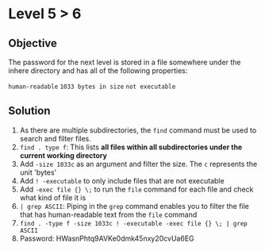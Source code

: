 # Level 5 > 6

## Objective

The password for the next level is stored in a file somewhere under the inhere directory and has all of the following properties:

`human-readable`
`1033 bytes in size`
`not executable`

## Solution
1. As there are multiple subdirectories, the `find` command must be used to search and filter files.
2. `find . type f`: This lists **all files within all subdirectories under the current working directory**
3. Add `-size 1033c` as an argument and filter the size. The `c` represents the unit 'bytes'
4. Add `! -executable` to only include files that are not executable
5. Add `-exec file {} \;` to run the `file` command for each file and check what kind of file it is
6. `| grep ASCII`: Piping in the `grep` command enables you to filter the file that has human-readable text from the `file` command
7. `find . -type f -size 1033c ! -executable -exec file {} \; | grep ASCII`
8. Password: HWasnPhtq9AVKe0dmk45nxy20cvUa6EG
